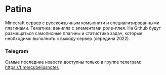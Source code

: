 # Patina
Minecraft сервер с русскоязычным комьюнити и специализированными плагинами. Тематика: ванилла с элементами роле-плея. На Github будут размещаться самописные плагины
и статистика задач, которые необходимо выполнить к выходу сервер (середина 2022).

### Telegram
Самые последние новости доступны только в группе телеграм: https://t.me/cubeliusnotes
